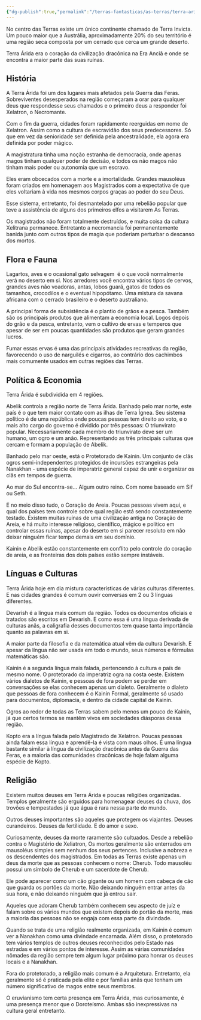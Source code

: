 ```yaml
---
{"dg-publish":true,"permalink":"/terras-fantasticas/as-terras/terra-arida/"}
---
```


No centro das Terras existe um único continente chamado de Terra Invicta. Um pouco maior que a Austrália, aproximadamente 20% do seu território é uma região seca composta por um cerrado que cerca um grande deserto.

Terra Árida era o coração da civilização dracônica na Era Anciã e onde se encontra a maior parte das suas ruínas.

## História

A Terra Árida foi um dos lugares mais afetados pela Guerra das Feras. Sobreviventes desesperados na região começaram a orar para qualquer deus que respondesse seus chamados e o primeiro deus a responder foi Xelatron, o Necromante.

Com o fim da guerra, cidades foram rapidamente reerguidas em nome de Xelatron. Assim como a cultura de escravidão dos seus predecessores. Só que em vez da senioridade ser definida pela ancestralidade, ela agora era definida por poder mágico.

A magistratura tinha uma noção estranha de democracia, onde apenas magos tinham qualquer poder de decisão, e todos os não magos não tinham mais poder ou autonomia que um escravo.

Eles eram obcecados com a morte e a imortalidade. Grandes mausoléus foram criados em homenagem aos Magistrados com a expectativa de que eles voltariam à vida nos mesmos corpos graças ao poder do seu Deus.

Esse sistema, entretanto, foi desmantelado por uma rebelião popular que teve a assistência de alguns dos primeiros elfos a visitarem As Terras.

Os magistrados não foram totalmente destruídos, e muita coisa da cultura  Xelitrana permanece. Entretanto a necromancia foi permanentemente banida junto com outros tipos de magia que poderiam perturbar o descanso dos mortos.

## Flora e Fauna

Lagartos, aves e o ocasional gato selvagem  é o que você normalmente verá no deserto em si. Nos arredores você encontra vários tipos de cervos, grandes aves não voadoras, antas, lobos guará, gatos de todos os tamanhos, crocodilos e o eventual hipopótamo. Uma mistura da savana africana com o cerrado brasileiro e o deserto australiano.

A principal forma de subsistência é o plantio de grãos e a pesca. Também são os principais produtos que alimentam a economia local. Logos depois do grão e da pesca, entretanto, vem o cultivo de ervas e temperos que apesar de ser em poucas quantidades são produtos que geram grandes lucros.

Fumar essas ervas é uma das principais atividades recreativas da região, favorecendo o uso de narguilés e cigarros, ao contrário dos cachimbos mais comumente usados em outras regiões das Terras.

## Política & Economia

Terra Árida é subdividida em 4 regiões.

Abelik controla a região norte de Terra Árida. Banhado pelo mar norte, este país é o que tem maior contato com as ilhas de Terra Ígnea. Seu sistema político é de uma república onde poucas pessoas tem direito ao voto, e o mais alto cargo do governo é dividido por três pessoas: O triunvirato popular. Necessariamente cada membro do triunvirato deve ser um humano, um ogro e um anão. Representando as três principais culturas que cercam e formam a população de Abelik.

Banhado pelo mar oeste, está o Protetorado de Kainin. Um conjunto de clãs ogros semi-independentes protegidos de incursões estrangeiras pela Nanakhan - uma espécie de imperatriz general capaz de unir e organizar os clãs em tempos de guerra.

Ao mar do Sul encontra-se… Algum outro reino. Com nome baseado em Sif ou Seth.

E no meio disso tudo, o Coração de Areia. Poucas pessoas vivem aqui, e qual dos países tem controle sobre qual região está sendo constantemente testado. Existem muitas ruínas de uma civilização antiga no Coração de Areia, e há muito interesse religioso, científico, mágico e político em controlar essas ruínas, apesar do deserto em si parecer resoluto em não deixar ninguém ficar tempo demais em seu domínio.

Kainin e Abelik estão constantemente em conflito pelo controle do coração de areia, e as fronteiras dos dois países estão sempre instáveis.

## Línguas e Culturas

Terra Árida hoje em dia mistura características de várias culturas diferentes. E nas cidades grandes é comum ouvir conversas em 2 ou 3 línguas diferentes.

Devarish é a língua mais comum da região. Todos os documentos oficiais e tratados são escritos em Devarish. E como essa é uma língua derivada de culturas anãs, a caligrafia desses documentos tem quase tanta importância quanto as palavras em si.

A maior parte da filosofia e da matemática atual vêm da cultura Devarish. E apesar da língua não ser usada em todo o mundo, seus números e fórmulas matemáticas são.

Kainin é a segunda língua mais falada, pertencendo à cultura e país de mesmo nome. O protetorado da imperatriz ogra na costa oeste. Existem vários dialetos de Kainin, e pessoas de fora podem se perder em conversações se elas conhecem apenas um dialeto. Geralmente o dialeto que pessoas de fora conhecem é o Kainin Formal, geralmente só usado para documentos, diplomacia, e dentro da cidade capital de Kainin.

Ogros ao redor de todas as Terras sabem pelo menos um pouco de Kainin, já que certos termos se mantêm vivos em sociedades diásporas dessa região.

Kopto era a língua falada pelo Magistrado de Xelatron. Poucas pessoas ainda falam essa língua e aprendê-la é vista com maus olhos. É uma língua bastante similar à língua da civilização dracônica antes da Guerra das Feras, e a maioria das comunidades dracônicas de hoje falam alguma espécie de Kopto.

## Religião

Existem muitos deuses em Terra Árida e poucas religiões organizadas. Templos geralmente são erguidos para homenagear deuses da chuva, dos trovões e tempestades já que água é rara nessa parte do mundo.

Outros deuses importantes são aqueles que protegem os viajantes. Deuses curandeiros. Deuses da fertilidade. E do amor e sexo.

Curiosamente, deuses da morte raramente são cultuados. Desde a rebelião contra o Magistério de Xeliatron, Os mortos geralmente são enterrados em mausoléus simples sem nenhum dos seus pertences. Inclusive a nobreza e os descendentes dos magistrados. Em todas as Terras existe apenas um deus da morte que as pessoas conhecem o nome: Cherub. Todo mausoléu possui um símbolo de Cherub e um sacerdote de Cherub.

Ele pode aparecer como um cão gigante ou um homem com cabeça de cão que guarda os portões da morte. Não deixando ninguém entrar antes da sua hora, e não deixando ninguém que já entrou sair.

Aqueles que adoram Cherub também conhecem seu aspecto de juíz e falam sobre os vários mundos que existem depois do portão da morte, mas a maioria das pessoas não se engaja com essa parte da divindade.

Quando se trata de uma religião realmente organizada, em Kainin é comum ver a Nanakhan como uma divindade encarnada. Além disso, o protetorado tem vários templos de outros deuses reconhecidos pelo Estado nas estradas e em vários pontos de interesse. Assim as várias comunidades nômades da região sempre tem algum lugar próximo para honrar os deuses locais e a Nanakhan.

Fora do protetorado, a religião mais comum é a Arquitetura. Entretanto, ela geralmente só é praticada pela elite e por famílias anãs que tenham um número significativo de magos entre seus membros.

O eruvianismo tem certa presença em Terra Árida, mas curiosamente, é uma presença menor que o Doroteísmo. Ambas são inexpressivas na cultura geral entretanto.